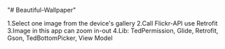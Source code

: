 "# Beautiful-Wallpaper" 

1.Select one image from the device's gallery
2.Call Flickr-API use Retrofit
3.Image in this app can zoom in-out
4.Lib: TedPermission, Glide, Retrofit, Gson, TedBottomPicker, View Model
